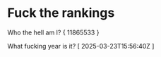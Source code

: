 # Fuck the rankings

Who the hell am I?
{ 11865533 }

What fucking year is it?
[ 2025-03-23T15:56:40Z ]
